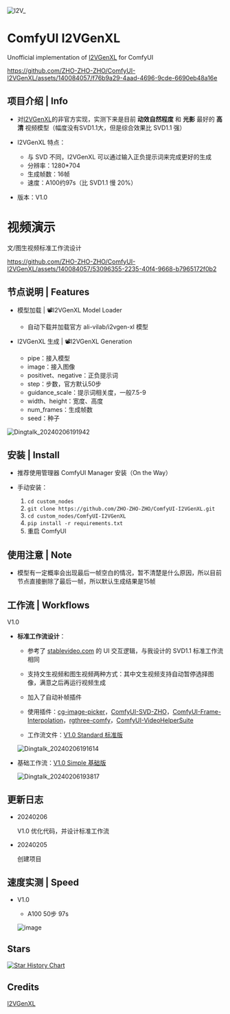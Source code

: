 
![I2V_](https://github.com/ZHO-ZHO-ZHO/ComfyUI-I2VGenXL/assets/140084057/3d2acebe-b4b4-417a-8257-427b3fd33680)


# ComfyUI I2VGenXL

Unofficial implementation of [I2VGenXL](https://i2vgen-xl.github.io/) for ComfyUI


https://github.com/ZHO-ZHO-ZHO/ComfyUI-I2VGenXL/assets/140084057/f76b9a29-4aad-4696-9cde-6690eb48a16e


## 项目介绍 | Info

- 对[I2VGenXL](https://i2vgen-xl.github.io/)的非官方实现，实测下来是目前 **动效自然程度** 和 **光影** 最好的 **高清** 视频模型（幅度没有SVD1.1大，但是综合效果比 SVD1.1 强）

- I2VGenXL 特点：
  - 与 SVD 不同，I2VGenXL 可以通过输入正负提示词来完成更好的生成
  - 分辨率：1280*704
  - 生成帧数：16帧
  - 速度：A100约97s（比 SVD1.1 慢 20%）

- 版本：V1.0 


# 视频演示

文/图生视频标准工作流设计

https://github.com/ZHO-ZHO-ZHO/ComfyUI-I2VGenXL/assets/140084057/53096355-2235-40f4-9668-b7965172f0b2


## 节点说明 | Features

- 模型加载 | 📽️I2VGenXL Model Loader
    - 自动下载并加载官方 ali-vilab/i2vgen-xl 模型

- I2VGenXL 生成 | 📽️I2VGenXL Generation
    - pipe：接入模型
    - image：接入图像
    - positivet、negative：正负提示词
    - step：步数，官方默认50步
    - guidance_scale：提示词相关度，一般7.5-9
    - width、height：宽度、高度
    - num_frames：生成帧数
    - seed：种子


![Dingtalk_20240206191942](https://github.com/ZHO-ZHO-ZHO/ComfyUI-I2VGenXL/assets/140084057/d88dec90-79a3-4ea0-8fed-168e8f3a7df4)

 
## 安装 | Install

- 推荐使用管理器 ComfyUI Manager 安装（On the Way）

- 手动安装：
    1. `cd custom_nodes`
    2. `git clone https://github.com/ZHO-ZHO-ZHO/ComfyUI-I2VGenXL.git`
    3. `cd custom_nodes/ComfyUI-I2VGenXL`
    4. `pip install -r requirements.txt`
    5. 重启 ComfyUI


## 使用注意 | Note

- 模型有一定概率会出现最后一帧空白的情况，暂不清楚是什么原因，所以目前节点直接删除了最后一帧，所以默认生成结果是15帧


## 工作流 | Workflows

V1.0

- **标准工作流设计**：

   - 参考了 [stablevideo.com](https://stablevideo.com) 的 UI 交互逻辑，与我设计的 SVD1.1 标准工作流相同
  
   - 支持文生视频和图生视频两种方式：其中文生视频支持自动暂停选择图像，满意之后再运行视频生成
  
   - 加入了自动补帧插件
  
   - 使用插件：[cg-image-picker](https://github.com/chrisgoringe/cg-image-picker)，[ComfyUI-SVD-ZHO](https://github.com/ZHO-ZHO-ZHO/ComfyUI-SVD-ZHO)，[ComfyUI-Frame-Interpolation](https://github.com/Fannovel16/ComfyUI-Frame-Interpolation)，[rgthree-comfy](https://github.com/rgthree/rgthree-comfy)，[ComfyUI-VideoHelperSuite](https://github.com/Kosinkadink/ComfyUI-VideoHelperSuite)
  
   - 工作流文件：[V1.0 Standard 标准版](https://github.com/ZHO-ZHO-ZHO/ComfyUI-I2VGenXL/blob/main/I2VGENXL%20WORKFLOWS/I2VGENXL_Standard%E3%80%90Zho%E3%80%91.json)
  
  ![Dingtalk_20240206191614](https://github.com/ZHO-ZHO-ZHO/ComfyUI-I2VGenXL/assets/140084057/05c9a690-110b-4f42-b4a3-aa8f7a0f3e3f)

- 基础工作流：[V1.0 Simple 基础版](https://github.com/ZHO-ZHO-ZHO/ComfyUI-I2VGenXL/blob/main/I2VGENXL%20WORKFLOWS/I2VGENXL_Simple%E3%80%90Zho%E3%80%91.json)

  ![Dingtalk_20240206193817](https://github.com/ZHO-ZHO-ZHO/ComfyUI-I2VGenXL/assets/140084057/d33f3238-d6ad-4e00-b1de-a36f156e7485)



## 更新日志

- 20240206

  V1.0 优化代码，并设计标准工作流

- 20240205

  创建项目


## 速度实测 | Speed

- V1.0 

    - A100 50步 97s

    ![image](https://github.com/ZHO-ZHO-ZHO/ComfyUI-I2VGenXL/assets/140084057/f2575b23-eea9-46d7-a89f-ec5f6e21e534)




## Stars 

[![Star History Chart](https://api.star-history.com/svg?repos=ZHO-ZHO-ZHO/ComfyUI-I2VGenXL&type=Date)](https://star-history.com/#ZHO-ZHO-ZHO/ComfyUI-I2VGenXL&Date)


## Credits

[I2VGenXL](https://i2vgen-xl.github.io/)
